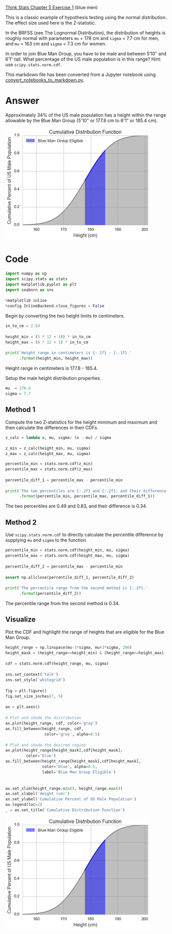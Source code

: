 
[Think Stats Chapter 5 Exercise 1](http://greenteapress.com/thinkstats2/html/thinkstats2006.html#toc50) (blue men)

This is a classic example of hypothesis testing using the normal distribution.  The effect size used here is the Z-statistic. 

In the BRFSS (see The Lognormal Distribution), the distribution of heights is roughly normal with parameters `mu` = 178 cm and `sigma` = 7.7 cm for men, and `mu` = 163 cm and `sigma` = 7.3 cm for women.

In order to join Blue Man Group, you have to be male and between 5′10″ and 6′1″ tall. What percentage of the US male population is in this range? Hint: use `scipy.stats.norm.cdf`.

This markdown file has been converted from a Jupyter notebook using [convert_notebooks_to_markdown.py](./convert_notebooks_to_markdown.py).

# Answer





Approximately 34% of the US male population has a height within the range allowable by the Blue Man Group (5'10" or 177.8 cm to 6'1" or 185.4 cm).




![](5-1-blue_men/output_1_1.png)


# Code



```python
import numpy as np
import scipy.stats as stats
import matplotlib.pyplot as plt
import seaborn as sns

%matplotlib inline
%config InlineBackend.close_figures = False
```


Begin by converting the two height limits to centimeters.



```python
in_to_cm = 2.54

height_min = (5 * 12 + 10) * in_to_cm
height_max = (6 * 12 + 1) * in_to_cm

print('Height range in centimeters is {:.1f} - {:.1f}.'
      .format(height_min, height_max))
```


Height range in centimeters is 177.8 - 185.4.


Setup the male height distribution properties.



```python
mu  = 178.0
sigma = 7.7
```


## Method 1

Compute the two Z-statistics for the height minimum and maximum and then calculate the differences in their CDFs.



```python
z_calc = lambda x, mu, sigma: (x - mu) / sigma

z_min = z_calc(height_min, mu, sigma)
z_max = z_calc(height_max, mu, sigma)
```




```python
percentile_min = stats.norm.cdf(z_min)
percentile_max = stats.norm.cdf(z_max)

percentile_diff_1 = percentile_max - percentile_min

print('The two percentiles are {:.2f} and {:.2f}, and their difference is {:.2f}.'
      .format(percentile_min, percentile_max, percentile_diff_1))
```


The two percentiles are 0.49 and 0.83, and their difference is 0.34.


## Method 2

Use `scipy.stats.norm.cdf` to directly calculate the percentile difference by supplying `mu` and `sigma` to the function.



```python
percentile_min = stats.norm.cdf(height_min, mu, sigma)
percentile_max = stats.norm.cdf(height_max, mu, sigma)

percentile_diff_2 = percentile_max - percentile_min

assert np.allclose(percentile_diff_1, percentile_diff_2)

print('The percentile range from the second method is {:.2f}.'
      .format(percentile_diff_2))
```


The percentile range from the second method is 0.34.


## Visualize

Plot the CDF and highlight the range of heights that are eligible for the Blue Man Group.



```python
height_range = np.linspace(mu-3*sigma, mu+3*sigma, 200)
height_mask = (height_range>=height_min) & (height_range<=height_max)

cdf = stats.norm.cdf(height_range, mu, sigma)

sns.set_context('talk')
sns.set_style('whitegrid')

fig = plt.figure()
fig.set_size_inches(7, 5)

ax = plt.axes()

# Plot and shade the distribution
ax.plot(height_range, cdf, color='gray')
ax.fill_between(height_range, cdf, 
                 color='gray', alpha=0.5)

# Plot and shade the desired region
ax.plot(height_range[height_mask],cdf[height_mask], 
         color='blue')
ax.fill_between(height_range[height_mask],cdf[height_mask], 
                color='blue', alpha=0.5, 
                label='Blue Man Group Eligible')


ax.set_xlim(height_range.min(), height_range.max())
ax.set_xlabel('Height (cm)')
ax.set_ylabel('Cumulative Percent of US Male Population')
ax.legend(loc=2)
_ = ax.set_title('Cumulative Distribution Function')

```



![](5-1-blue_men/output_14_0.png)

